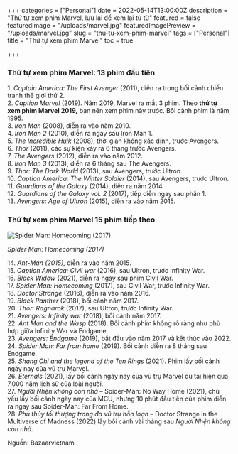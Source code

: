 +++
categories = ["Personal"]
date = 2022-05-14T13:00:00Z
description = "Thứ tự xem phim Marvel, lưu lại để xem lại từ từ"
featured = false
featuredImage = "/uploads/marvel.jpg"
featuredImagePreview = "/uploads/marvel.jpg"
slug = "thu-tu-xem-phim-marvel"
tags = ["Personal"]
title = "Thứ tự xem phim Marvel"
toc = true

+++
### Thứ tự xem phim Marvel: 13 phim đầu tiên

1\. _Captain America: The First Avenger_ (2011), diễn ra trong bối cảnh chiến tranh thế giới thứ 2.  
2\. _Caption Marvel_ (2019). Năm 2019, Marvel ra mắt 3 phim. Theo **thứ tự xem phim Marvel 2019,** bạn nên xem phim này trước. Bối cảnh phim là năm 1995.  
3\. _Iron Man_ (2008), diễn ra vào năm 2010.  
4\. _Iron Man 2_ (2010), diễn ra ngay sau Iron Man 1.  
5\. _The Incredible Hulk_ (2008), thời gian không xác định, trước Avengers.  
6\. _Thor_ (2011), các sự kiện xảy ra 6 tháng trước Avengers.  
7\. _The Avengers_ (2012), diễn ra vào năm 2012.  
8\. _Iron Man 3_ (2013), diễn ra 6 tháng sau The Avengers.  
9\. _Thor: The Dark World_ (2013), sau Avengers, trước Ultron.  
10\. _Caption America: The Winter Soldier_ (2014), sau Avengers, trước Ultron.  
11\. _Guardians of the Galaxy_ (2014), diễn ra năm 2014.  
12\. _Guardians of the Galaxy vol. 2_ (2017), tiếp diễn ngay sau phần 1.  
13\. _Avengers: Age of Ultron_ (2015), diễn ra vào năm 2015.

### Thứ tự xem phim Marvel 15 phim tiếp theo

![Spider Man: Homecoming (2017)](https://bazaarvietnam.vn/wp-content/uploads/2021/09/thu-tu-xem-phim-marvel-21-e1638848015972.jpg)

_Spider Man: Homecoming (2017)_

14\. _Ant-Man (2015),_ diễn ra vào năm 2015.  
15\. _Caption America: Civil war_ (2016), sau Ultron, trước Infinity War.  
16\. _Black Widow_ (2021), diễn ra ngay sau phim Civil War.  
17\. _Spider Man: Homecoming_ (2017), sau Civil War, trước Infinity War.  
18\. _Doctor Strange_ (2016), diễn ra vào năm 2016.  
19\. _Black Panther_ (2018), bối cảnh năm 2017.  
20\. _Thor: Ragnarok_ (2017), sau Ultron, trước Infinity War.  
21\. _Avengers: Infinity war_ (2018), bối cảnh năm 2017.  
22\. _Ant Man and the Wasp_ (2018). Bối cảnh phim không rõ ràng như phù hợp giữa Infinity War và Endgame.  
23\. _Avengers: Endgame_ (2019), bắt đầu vào năm 2017 và kết thúc vào 2022.  
24\. _Spider Man: Far from home_ (2019). Bối cảnh diễn ra 8 tháng sau Endgame.  
25\. _Shang Chi and the legend of the Ten Rings_ (2021). Phim lấy bối cảnh ngày nay của vũ trụ Marvel.  
26\. _Eternals_ (2021), lấy bối cảnh ngày nay của vũ trụ Marvel dù tái hiện qua 7.000 năm lịch sử của loài người.  
27\. _Người Nhện không còn nhà_ – Spider-Man: No Way Home (2021), chủ yếu lấy bối cảnh ngày nay của MCU, nhưng 10 phút đầu tiên của phim diễn ra ngay sau Spider-Man: Far From Home.  
28\. _Phù thủy tối thượng trong đa vũ trụ hỗn loạn_ – Doctor Strange in the Multiverse of Madness (2022) lấy bối cảnh vài tháng sau _Người Nhện không còn nhà._

Nguồn: Bazaarvietnam